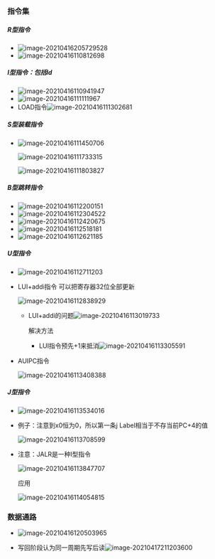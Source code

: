 ### 指令集

##### R型指令

* ![image-20210416205729528](D:\科大\大三下\计算机体系结构\lab\lab1\image\image-20210416205729528.png)
* ![image-20210416110812698](D:\科大\大三下\计算机体系结构\lab\lab1\image\image-20210416110812698.png)

##### I型指令：包括ld

* ![image-20210416110941947](D:\科大\大三下\计算机体系结构\lab\lab1\image\image-20210416110941947.png)
* ![image-20210416111111967](D:\科大\大三下\计算机体系结构\lab\lab1\image\image-20210416111111967.png)
* LOAD指令![image-20210416111302681](D:\科大\大三下\计算机体系结构\lab\lab1\image\image-20210416111302681.png)

##### S型装载指令

* ![image-20210416111450706](D:\科大\大三下\计算机体系结构\lab\lab1\image\image-20210416111450706.png)

  ![image-20210416111733315](D:\科大\大三下\计算机体系结构\lab\lab1\image\image-20210416111733315.png)

  ![image-20210416111803827](D:\科大\大三下\计算机体系结构\lab\lab1\image\image-20210416111803827.png)

##### B型跳转指令

* ![image-20210416112200151](D:\科大\大三下\计算机体系结构\lab\lab1\image\image-20210416112200151.png)
* ![image-20210416112304522](D:\科大\大三下\计算机体系结构\lab\lab1\image\image-20210416112304522.png)
* ![image-20210416112420675](D:\科大\大三下\计算机体系结构\lab\lab1\image\image-20210416112420675.png)
* ![image-20210416112518181](D:\科大\大三下\计算机体系结构\lab\lab1\image\image-20210416112518181.png)
* ![image-20210416112621185](D:\科大\大三下\计算机体系结构\lab\lab1\image\image-20210416112621185.png)

##### U型指令

* ![image-20210416112711203](D:\科大\大三下\计算机体系结构\lab\lab1\image\image-20210416112711203.png)

* LUI+addi指令 可以把寄存器32位全部更新

  ![image-20210416112838929](D:\科大\大三下\计算机体系结构\lab\lab1\image\image-20210416112838929.png)
  * LUI+addi的问题![image-20210416113019733](D:\科大\大三下\计算机体系结构\lab\lab1\image\image-20210416113019733.png)

    解决方法

    * LUI指令预先+1来抵消![image-20210416113305591](D:\科大\大三下\计算机体系结构\lab\lab1\image\image-20210416113305591.png)

* AUIPC指令

  ![image-20210416113408388](D:\科大\大三下\计算机体系结构\lab\lab1\image\image-20210416113408388.png)

##### J型指令

* ![image-20210416113534016](D:\科大\大三下\计算机体系结构\lab\lab1\image\image-20210416113534016.png)

* 例子：注意到x0恒为0，所以第一条j Label相当于不存当前PC+4的值

  ![image-20210416113708599](D:\科大\大三下\计算机体系结构\lab\lab1\image\image-20210416113708599.png)

* 注意：JALR是一种I型指令

  ![image-20210416113847707](D:\科大\大三下\计算机体系结构\lab\lab1\image\image-20210416113847707.png)

  应用

  ![image-20210416114054815](D:\科大\大三下\计算机体系结构\lab\lab1\image\image-20210416114054815.png)

### 数据通路

* ![image-20210416120503965](D:\科大\大三下\计算机体系结构\lab\lab1\image\image-20210416120503965.png)





* 写回阶段认为同一周期先写后读![image-20210417211203600](D:\科大\大三下\计算机体系结构\lab\lab1\image\image-20210417211203600.png)